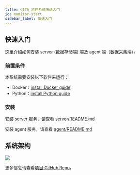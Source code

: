 ```yaml
---
title: CITA 监控系统快速入门
id: monitor-start
sidebar_label: 快速入门
---
```


## 快速入门

这里介绍如何安装 server (数据存储端) 端及 agent 端（数据采集端）。

### 前置条件

本系统需要安装以下软件来运行：

* Docker：[install Docker guide](https://docs.docker.com/install/)
* Python：[install Python guide](https://docs.python-guide.org/starting/installation/)

### 安装

安装 server 服务，请查看 [server/README.md](https://github.com/citahub/cita-monitor/tree/master/server/README.md)

安装 agent 服务，请查看 [agent/README.md](https://github.com/citahub/cita-monitor/tree/master/agent/README.md)

## 系统架构

![](https://github.com/citahub/cita-monitor/blob/master/docs/imgs/CITA_Monitor_system_architecture-fs8.png)

更多信息请查看[项目 GitHub Repo](https://github.com/citahub/cita-monitor)。
